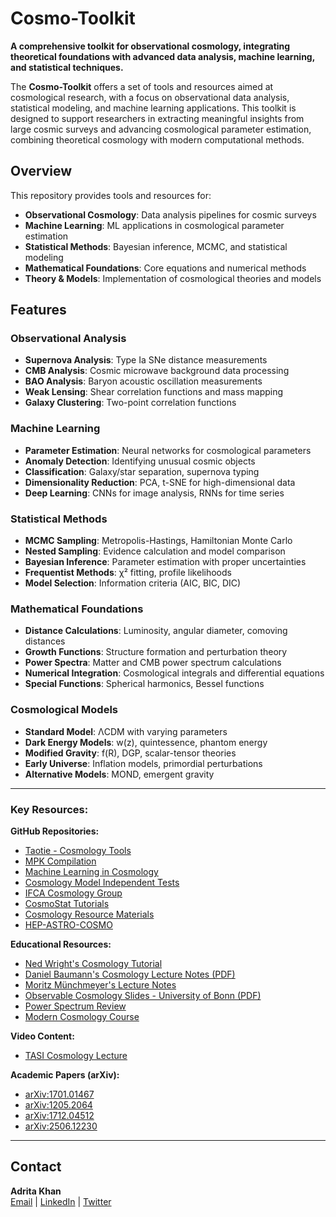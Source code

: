 # Cosmo-Toolkit 

**A comprehensive toolkit for observational cosmology, integrating theoretical foundations with advanced data analysis, machine learning, and statistical techniques.**

The **Cosmo-Toolkit** offers a set of tools and resources aimed at cosmological research, with a focus on observational data analysis, statistical modeling, and machine learning applications. This toolkit is designed to support researchers in extracting meaningful insights from large cosmic surveys and advancing cosmological parameter estimation, combining theoretical cosmology with modern computational methods.

## Overview

This repository provides tools and resources for:
- **Observational Cosmology**: Data analysis pipelines for cosmic surveys
- **Machine Learning**: ML applications in cosmological parameter estimation
- **Statistical Methods**: Bayesian inference, MCMC, and statistical modeling
- **Mathematical Foundations**: Core equations and numerical methods
- **Theory & Models**: Implementation of cosmological theories and models

## Features

### Observational Analysis
- **Supernova Analysis**: Type Ia SNe distance measurements
- **CMB Analysis**: Cosmic microwave background data processing
- **BAO Analysis**: Baryon acoustic oscillation measurements
- **Weak Lensing**: Shear correlation functions and mass mapping
- **Galaxy Clustering**: Two-point correlation functions

### Machine Learning
- **Parameter Estimation**: Neural networks for cosmological parameters
- **Anomaly Detection**: Identifying unusual cosmic objects
- **Classification**: Galaxy/star separation, supernova typing
- **Dimensionality Reduction**: PCA, t-SNE for high-dimensional data
- **Deep Learning**: CNNs for image analysis, RNNs for time series

### Statistical Methods
- **MCMC Sampling**: Metropolis-Hastings, Hamiltonian Monte Carlo
- **Nested Sampling**: Evidence calculation and model comparison
- **Bayesian Inference**: Parameter estimation with proper uncertainties
- **Frequentist Methods**: χ² fitting, profile likelihoods
- **Model Selection**: Information criteria (AIC, BIC, DIC)

### Mathematical Foundations
- **Distance Calculations**: Luminosity, angular diameter, comoving distances
- **Growth Functions**: Structure formation and perturbation theory
- **Power Spectra**: Matter and CMB power spectrum calculations
- **Numerical Integration**: Cosmological integrals and differential equations
- **Special Functions**: Spherical harmonics, Bessel functions

### Cosmological Models
- **Standard Model**: ΛCDM with varying parameters
- **Dark Energy Models**: w(z), quintessence, phantom energy
- **Modified Gravity**: f(R), DGP, scalar-tensor theories
- **Early Universe**: Inflation models, primordial perturbations
- **Alternative Models**: MOND, emergent gravity


----

### Key Resources:

**GitHub Repositories:**
- [Taotie - Cosmology Tools](https://github.com/dr-guangtou/taotie/blob/master/astro/topics/cosmology_tools.md)
- [MPK Compilation](https://github.com/marius311/mpk_compilation)
- [Machine Learning in Cosmology](https://github.com/georgestein/ml-in-cosmology)
- [Cosmology Model Independent Tests](https://github.com/astrobengaly/cosmo_model_independent_tests)
- [IFCA Cosmology Group](https://github.com/IFCA-Cosmology-Group)
- [CosmoStat Tutorials](https://github.com/CosmoStat/Tutorials)
- [Cosmology Resource Materials](https://github.com/jrdmb/cosmology-resource-materials)
- [HEP-ASTRO-COSMO](https://github.com/nikosarcevic/HEP-ASTRO-COSMO)

**Educational Resources:**
- [Ned Wright's Cosmology Tutorial](https://www.astro.ucla.edu/~wright/cosmolog.html)
- [Daniel Baumann's Cosmology Lecture Notes (PDF)](https://cmb.wintherscoming.no/pdfs/baumann.pdf)
- [Moritz Münchmeyer's Lecture Notes](https://munchmeyer.physics.wisc.edu/lecture-notes/)
- [Observable Cosmology Slides - University of Bonn (PDF)](https://astro.uni-bonn.de/~kbasu/ObsCosmo/Slides/OC1.pdf)
- [Power Spectrum Review](https://universe-review.ca/R05-04-powerspectrum.htm)
- [Modern Cosmology Course](https://hoangducthuong.github.io/modern_cosmology/)

**Video Content:**
- [TASI Cosmology Lecture](https://www.youtube.com/watch?v=PWx-S2COTZQ&ab_channel=TASIvideos)

**Academic Papers (arXiv):**
* [arXiv:1701.01467](https://arxiv.org/pdf/1701.01467)
* [arXiv:1205.2064](https://arxiv.org/pdf/1205.2064)
* [arXiv:1712.04512](https://arxiv.org/pdf/1712.04512)
* [arXiv:2506.12230](https://arxiv.org/pdf/2506.12230)

---

## Contact

**Adrita Khan**  
[Email](mailto:adrita.khan.official@gmail.com) | [LinkedIn](https://www.linkedin.com/in/adrita-khan) | [Twitter](https://x.com/Adrita_)

